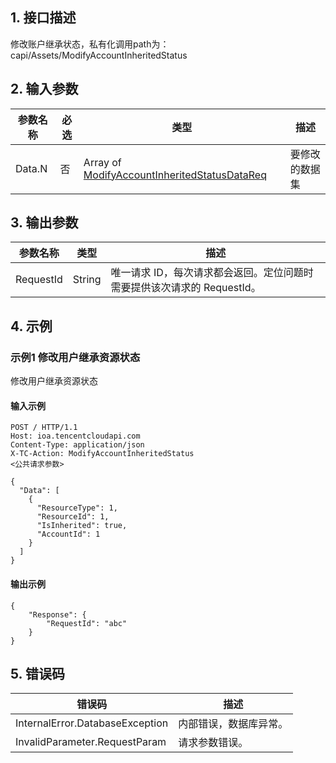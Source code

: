 ## 1. 接口描述




修改账户继承状态，私有化调用path为：capi/Assets/ModifyAccountInheritedStatus

## 2. 输入参数


| 参数名称 | 必选 | 类型 | 描述 |
|---------|---------|---------|---------|
| Data.N | 否 | Array of [ModifyAccountInheritedStatusDataReq](/开放API/云规范接口/版本：2022-06-01/数据结构.md#ModifyAccountInheritedStatusDataReq) | 要修改的数据集 |

## 3. 输出参数

| 参数名称 | 类型 | 描述 |
|---------|---------|---------|
| RequestId | String | 唯一请求 ID，每次请求都会返回。定位问题时需要提供该次请求的 RequestId。|

## 4. 示例

### 示例1 修改用户继承资源状态

修改用户继承资源状态

#### 输入示例

```
POST / HTTP/1.1
Host: ioa.tencentcloudapi.com
Content-Type: application/json
X-TC-Action: ModifyAccountInheritedStatus
<公共请求参数>

{
  "Data": [
    {
      "ResourceType": 1,
      "ResourceId": 1,
      "IsInherited": true,
      "AccountId": 1
    }
  ]
}
```

#### 输出示例

```
{
    "Response": {
        "RequestId": "abc"
    }
}
```












## 5. 错误码


| 错误码 | 描述 |
|---------|---------|
| InternalError.DatabaseException | 内部错误，数据库异常。 |
| InvalidParameter.RequestParam | 请求参数错误。 |
